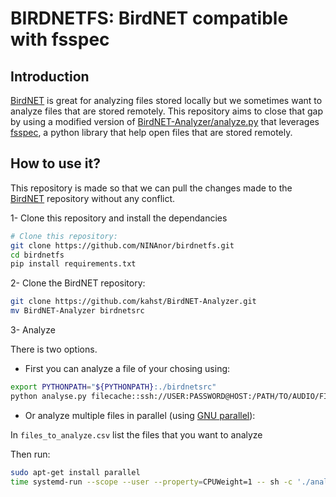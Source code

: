 # BIRDNETFS: BirdNET compatible with fsspec

## Introduction

[BirdNET](https://github.com/kahst/BirdNET-Analyzer) is great for analyzing files stored locally but we sometimes want to analyze files that are stored remotely. This repository aims to close that gap by using a modified version of [BirdNET-Analyzer/analyze.py](https://github.com/kahst/BirdNET-Analyzer/blob/main/analyze.py) that leverages [fsspec](https://filesystem-spec.readthedocs.io/en/latest/), a python library that help open files that are stored remotely.

## How to use it?

This repository is made so that we can pull the changes made to the [BirdNET](https://github.com/kahst/BirdNET-Analyzer) repository without any conflict.

1- Clone this repository and install the dependancies

```bash
# Clone this repository:
git clone https://github.com/NINAnor/birdnetfs.git
cd birdnetfs
pip install requirements.txt
```

2- Clone the BirdNET repository:

```bash
git clone https://github.com/kahst/BirdNET-Analyzer.git
mv BirdNET-Analyzer birdnetsrc
```

3- Analyze

There is two options. 

- First you can analyze a file of your chosing using:

```bash
export PYTHONPATH="${PYTHONPATH}:./birdnetsrc"
python analyse.py filecache::ssh://USER:PASSWORD@HOST:/PATH/TO/AUDIO/FILE1.mp3
```

- Or analyze multiple files in parallel (using [GNU parallel](https://www.gnu.org/software/parallel/)):

In `files_to_analyze.csv` list the files that you want to analyze

Then run:

```bash
sudo apt-get install parallel
time systemd-run --scope --user --property=CPUWeight=1 -- sh -c './analyse.sh'
```